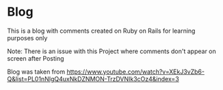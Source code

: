 # Blog 

This is a blog with comments created on Ruby on Rails for learning purposes only 

Note: There is an issue with this Project where comments don't appear on screen after Posting

Blog was taken from https://www.youtube.com/watch?v=XEkJ3vZb6-Q&list=PL01nNIgQ4uxNkDZNMON-TrzDVNIk3cOz4&index=3
